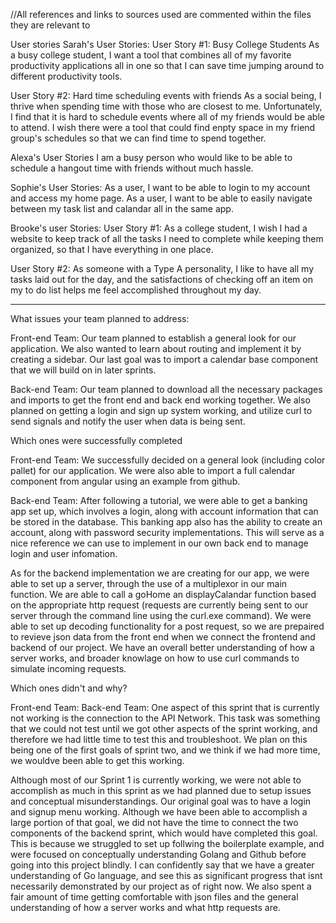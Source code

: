 //All references and links to sources used are commented within the files they are relevant to

User stories
Sarah's User Stories:
User Story #1: Busy College Students
As a busy college student, I want a tool that combines all of my favorite 
productivity applications all in one so that I can save time jumping around to 
different productivity tools.

User Story #2: Hard time scheduling events with friends
As a social being, I thrive when spending time with those who are closest to me. Unfortunately,
I find that it is hard to schedule events where all of my friends would be able to attend. I wish there
were a tool that could find enpty space in my friend group's schedules so that we can find time 
to spend together. 

Alexa's User Stories
I am a busy person who would like to be able to schedule a hangout time with friends without much hassle.

Sophie's User Stories:
As a user, I want to be able to login to my account and access my home page.
As a user, I want to be able to easily navigate between my task list and calandar all in the same app.

Brooke's user Stories:
User Story #1: As a college student, I wish I had a website to keep track of all the tasks I need to complete
while keeping them organized, so that I have everything in one place.

 User Story #2: As someone with a Type A personality, I like to have all my tasks laid out for the day, and the 
 satisfactions of checking off an item on my to do list helps me feel accomplished throughout my day.

________________________________________________________________________________________________________________________________________
What issues your team planned to address: 

Front-end Team: 
Our team planned to establish a general look for our application. We also wanted to learn about routing and implement it by creating a sidebar. Our last goal was to import a calendar base component that we will build on in later sprints.

Back-end Team: 
Our team planned to download all the necessary packages and imports to get the front end and back end working together.
We also planned on getting a login and sign up system working, and utilize curl to send signals and notify the user when data is being sent.

Which ones were successfully completed

Front-end Team: 
We successfully decided on a general look (including color pallet) for our application. We were also able to import a full calendar component from angular using an example from github. 

Back-end Team: 
After following a tutorial, we were able to get a banking app set up, which involves a login, along with account information that can be stored in the database. This banking app also has the ability to create an account, along with password security implementations. This will serve as a nice reference we can use to implement in our own back end to manage login and user infomation.

As for the backend implementation we are creating for our app, we were able to set up a server, through the use of a multiplexor in our main function. We are able to call a goHome an displayCalandar function based on the appropriate http request (requests are currently being sent to our server through the command line using the curl.exe command). We were able to set up decoding functionality for a post request, so we are prepaired to revieve json data from the front end when we connect the frontend and backend of our project. We have an overall better understanding of how a server works, and broader knowlage on how to use curl commands to simulate incoming requests.

Which ones didn't and why?

Front-end Team: 
Back-end Team: One aspect of this sprint that is currently not working is the connection to the API Network. This task was something that we could not test until we got other aspects of the sprint working, and therefore we had little time to test this and troubleshoot. We plan on this being one of the first goals of sprint two, and we think if we had more time, we wouldve been able to get this working. 


 Although most of our Sprint 1 is currently working, we were not able to accomplish as much in this sprint as we had planned due to setup issues and conceptual misunderstandings. Our original goal was to have a login and signup menu working. Although we have been able to accomplish a large portion of that goal, we did not have the time to connect the two components of the backend sprint, which would have completed this goal. This is because we struggled to set up follwing the boilerplate example, and were focused on conceptually understanding Golang and Github before going into this project blindly. I can confidently say that we have a greater understanding of Go language, and see this as significant progress that isnt necessarily demonstrated by our project as of right now. We also spent a fair amount of time getting comfortable with json files and the general understanding of how a server works and what http requests are.

